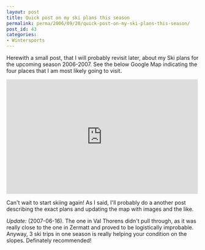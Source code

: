 ```yaml
---
layout: post
title: Quick post on my ski plans this season
permalink: perma/2006/09/20/quick-post-on-my-ski-plans-this-season/
post_id: 43
categories: 
- Wintersports
---
```


Herewith a small post, that I will probably revisit later, about my Ski plans
for the upcoming season 2006-2007. See the below Google Map indicating the four
places that I am  most likely going to visit.

<iframe width="500" scrolling="no" height="300" frameborder="0" title="Skitravels" src="http://www.jilles.net/wp-content/kmz/test2.html"> &amp;lt;p&amp;gt;asdflskjdf&amp;lt;/p&amp;gt;</iframe>

Can't wait to start skiing again! As I said, I'll probably do a another post
describing the exact plans and updating the map with images and the like.

*Update:* (2007-06-16). The one in Val Thorens didn't pull through, as it was
really close to the one in Zermatt and proved to be logistically improbable.
Anyway, 3 ski trips in one season is really helping your condition on the
slopes. Definately recommended!
